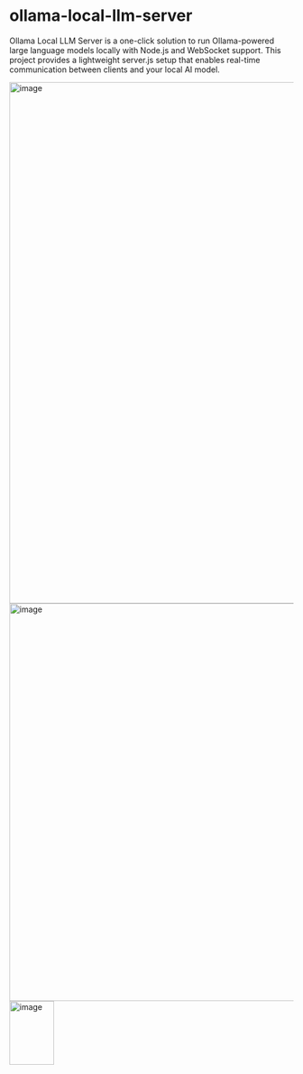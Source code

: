 # ollama-local-llm-server
Ollama Local LLM Server is a one-click solution to run Ollama-powered large language models locally with Node.js and WebSocket support. This project provides a lightweight server.js setup that enables real-time communication between clients and your local AI model.

<img width="1918" height="924" alt="image" src="https://github.com/user-attachments/assets/776c7d5f-286e-4910-a8a7-924432432398" />
<img width="1482" height="705" alt="image" src="https://github.com/user-attachments/assets/025820db-2000-45f6-a7b5-93c32e650e91" />
                                                                           <img width="79" height="113" alt="image" src="https://github.com/user-attachments/assets/014316d3-fd5a-4c1f-8f9d-45b153f33aed" />




